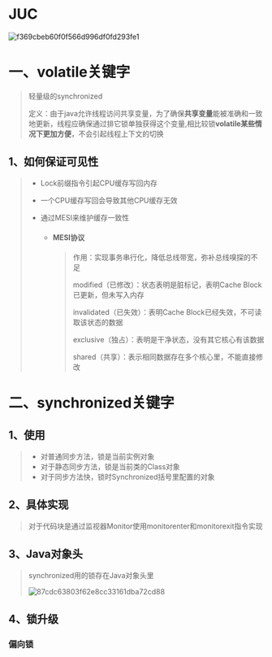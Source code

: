 # JUC

![f369cbeb60f0f566d996df0fd293fe1](D:\A-工作文档\学习笔记\图片\f369cbeb60f0f566d996df0fd293fe1.jpg)

# 一、volatile关键字

> 轻量级的synchronized
>
> 定义：由于java允许线程访问共享变量，为了确保**共享变量**能被准确和一致地更新，线程应确保通过排它锁单独获得这个变量,相比较锁**volatile某些情况下更加方便**，不会引起线程上下文的切换

## 1、如何保证可见性

> * Lock前缀指令引起CPU缓存写回内存
>
> * 一个CPU缓存写回会导致其他CPU缓存无效
>
> * 通过MESI来维护缓存一致性
>
>   * #### MESI协议
>
>     > 作用：实现事务串行化，降低总线带宽，弥补总线嗅探的不足
>     >
>     > modified（已修改）：状态表明是脏标记，表明Cache Block已更新，但未写入内存
>     >
>     > invalidated（已失效）：表明Cache Block已经失效，不可读取该状态的数据
>     >
>     > exclusive（独占）：表明是干净状态，没有其它核心有该数据
>     >
>     > shared（共享）：表示相同数据存在多个核心里，不能直接修改

# 二、synchronized关键字

## 1、使用

> * 对普通同步方法，锁是当前实例对象
> * 对于静态同步方法，锁是当前类的Class对象
> * 对于同步方法快，锁时Synchronized括号里配置的对象

## 2、具体实现

> 对于代码块是通过监视器Monitor使用monitorenter和monitorexit指令实现

## 3、Java对象头

> synchronized用的锁存在Java对象头里
>
> ![87cdc63803f62e8cc33161dba72cd88](D:\A-工作文档\学习笔记\图片\87cdc63803f62e8cc33161dba72cd88.jpg)

## 4、锁升级

### 偏向锁

> 

### 